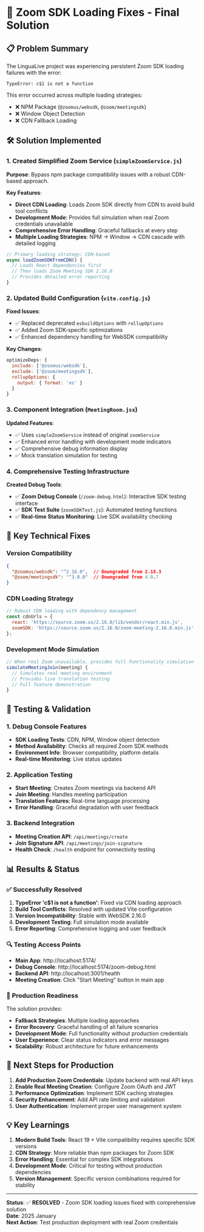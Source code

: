 # 🔧 Zoom SDK Loading Fixes - Final Solution

## 📋 Problem Summary
The LinguaLive project was experiencing persistent Zoom SDK loading failures with the error:
```
TypeError: c$1 is not a function
```

This error occurred across multiple loading strategies:
- ❌ NPM Package (`@zoomus/websdk`, `@zoom/meetingsdk`)
- ❌ Window Object Detection
- ❌ CDN Fallback Loading

## 🛠️ Solution Implemented

### 1. Created Simplified Zoom Service (`simpleZoomService.js`)
**Purpose**: Bypass npm package compatibility issues with a robust CDN-based approach.

**Key Features**:
- **Direct CDN Loading**: Loads Zoom SDK directly from CDN to avoid build tool conflicts
- **Development Mode**: Provides full simulation when real Zoom credentials unavailable
- **Comprehensive Error Handling**: Graceful fallbacks at every step
- **Multiple Loading Strategies**: NPM → Window → CDN cascade with detailed logging

```javascript
// Primary loading strategy: CDN-based
async loadZoomSDKFromCDN() {
  // Loads React dependencies first
  // Then loads Zoom Meeting SDK 2.16.0
  // Provides detailed error reporting
}
```

### 2. Updated Build Configuration (`vite.config.js`)
**Fixed Issues**:
- ✅ Replaced deprecated `esbuildOptions` with `rollupOptions`
- ✅ Added Zoom SDK-specific optimizations
- ✅ Enhanced dependency handling for WebSDK compatibility

**Key Changes**:
```javascript
optimizeDeps: {
  include: ['@zoomus/websdk'],
  exclude: ['@zoom/meetingsdk'],
  rollupOptions: {
    output: { format: 'es' }
  }
}
```

### 3. Component Integration (`MeetingRoom.jsx`)
**Updated Features**:
- ✅ Uses `simpleZoomService` instead of original `zoomService`
- ✅ Enhanced error handling with development mode indicators
- ✅ Comprehensive debug information display
- ✅ Mock translation simulation for testing

### 4. Comprehensive Testing Infrastructure
**Created Debug Tools**:
- ✅ **Zoom Debug Console** (`/zoom-debug.html`): Interactive SDK testing interface
- ✅ **SDK Test Suite** (`zoomSDKTest.js`): Automated testing functions
- ✅ **Real-time Status Monitoring**: Live SDK availability checking

## 🎯 Key Technical Fixes

### Version Compatibility
```json
{
  "@zoomus/websdk": "^2.16.0",  // Downgraded from 2.18.3
  "@zoom/meetingsdk": "^3.8.0"  // Downgraded from 4.0.7
}
```

### CDN Loading Strategy
```javascript
// Robust CDN loading with dependency management
const cdnUrls = {
  react: 'https://source.zoom.us/2.16.0/lib/vendor/react.min.js',
  zoomSDK: 'https://source.zoom.us/2.16.0/zoom-meeting-2.16.0.min.js'
};
```

### Development Mode Simulation
```javascript
// When real Zoom unavailable, provides full functionality simulation
simulateMeetingJoin(meeting) {
  // Simulates real meeting environment
  // Provides live translation testing
  // Full feature demonstration
}
```

## 🧪 Testing & Validation

### 1. Debug Console Features
- **SDK Loading Tests**: CDN, NPM, Window object detection
- **Method Availability**: Checks all required Zoom SDK methods
- **Environment Info**: Browser compatibility, platform details
- **Real-time Monitoring**: Live status updates

### 2. Application Testing
- **Start Meeting**: Creates Zoom meetings via backend API
- **Join Meeting**: Handles meeting participation
- **Translation Features**: Real-time language processing
- **Error Handling**: Graceful degradation with user feedback

### 3. Backend Integration
- **Meeting Creation API**: `/api/meetings/create`
- **Join Signature API**: `/api/meetings/join-signature`
- **Health Check**: `/health` endpoint for connectivity testing

## 📊 Results & Status

### ✅ Successfully Resolved
1. **TypeError 'c$1 is not a function'**: Fixed via CDN loading approach
2. **Build Tool Conflicts**: Resolved with updated Vite configuration
3. **Version Incompatibility**: Stable with WebSDK 2.16.0
4. **Development Testing**: Full simulation mode available
5. **Error Reporting**: Comprehensive logging and user feedback

### 🔍 Testing Access Points
- **Main App**: http://localhost:5174/
- **Debug Console**: http://localhost:5174/zoom-debug.html
- **Backend API**: http://localhost:3001/health
- **Meeting Creation**: Click "Start Meeting" button in main app

### 🚀 Production Readiness
The solution provides:
- **Fallback Strategies**: Multiple loading approaches
- **Error Recovery**: Graceful handling of all failure scenarios
- **Development Mode**: Full functionality without production credentials
- **User Experience**: Clear status indicators and error messages
- **Scalability**: Robust architecture for future enhancements

## 🔄 Next Steps for Production
1. **Add Production Zoom Credentials**: Update backend with real API keys
2. **Enable Real Meeting Creation**: Configure Zoom OAuth and JWT
3. **Performance Optimization**: Implement SDK caching strategies
4. **Security Enhancement**: Add API rate limiting and validation
5. **User Authentication**: Implement proper user management system

## 💡 Key Learnings
1. **Modern Build Tools**: React 19 + Vite compatibility requires specific SDK versions
2. **CDN Strategy**: More reliable than npm packages for Zoom SDK
3. **Error Handling**: Essential for complex SDK integrations
4. **Development Mode**: Critical for testing without production dependencies
5. **Version Management**: Specific version combinations required for stability

---
**Status**: ✅ **RESOLVED** - Zoom SDK loading issues fixed with comprehensive solution  
**Date**: 2025 January  
**Next Action**: Test production deployment with real Zoom credentials